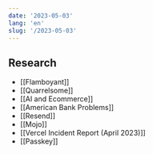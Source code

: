 ```yaml
---
date: '2023-05-03'
lang: 'en'
slug: '/2023-05-03'
---
```


## Research

- [[Flamboyant]]
- [[Quarrelsome]]
- [[AI and Ecommerce]]
- [[American Bank Problems]]
- [[Resend]]
- [[Mojo]]
- [[Vercel Incident Report (April 2023)]]
- [[Passkey]]
